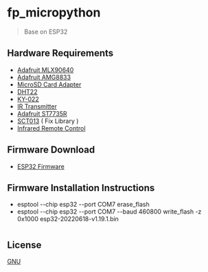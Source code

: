 # fp_micropython
> Base on ESP32
## Hardware Requirements
- [Adafruit MLX90640](https://www.adafruit.com/product/4407)
- [Adafruit AMG8833](https://www.adafruit.com/product/3538)
- [MicroSD Card Adapter]()
- [DHT22]()
- [KY-022]()
- [IR Transmitter]()
- [Adafruit ST7735R](https://www.adafruit.com/product/358)
- [SCT013]() ( Fix Library )
- [Infrared Remote Control]()
## Firmware Download
- [ESP32 Firmware](https://micropython.org/resources/firmware/esp32-20220618-v1.19.1.bin)
## Firmware Installation Instructions
- esptool --chip esp32 --port COM7 erase_flash
- esptool --chip esp32 --port COM7 --baud 460800 write_flash -z 0x1000 esp32-20220618-v1.19.1.bin
#
## License

[GNU](https://github.com/nueapop/fp_micropython/blob/main/LICENSE)
